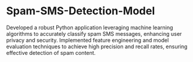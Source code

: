# Spam-SMS-Detection-Model
Developed a robust Python application leveraging machine learning algorithms to accurately classify spam SMS messages, enhancing user privacy and security.
Implemented feature engineering and model evaluation techniques to achieve high precision and recall rates, ensuring effective detection of spam content.
